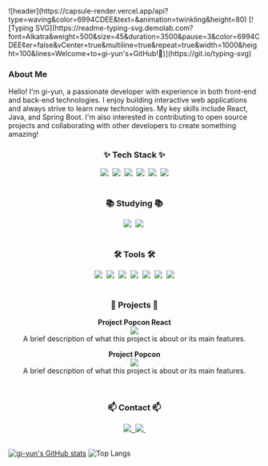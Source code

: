 <!-- 타이틀 부분 -->
<div>
![header](https://capsule-render.vercel.app/api?type=waving&color=6994CDEE&text=&animation=twinkling&height=80)
[![Typing SVG](https://readme-typing-svg.demolab.com?font=Alkatra&weight=500&size=45&duration=3500&pause=3&color=6994CDEE&center=false&vCenter=true&multiline=true&repeat=true&width=1000&height=100&lines=Welcome+to+gi-yun's+GitHub!👋)](https://git.io/typing-svg)

### About Me
Hello! I'm gi-yun, a passionate developer with experience in both front-end and back-end technologies. I enjoy building interactive web applications and always strive to learn new technologies. My key skills include React, Java, and Spring Boot. I'm also interested in contributing to open source projects and collaborating with other developers to create something amazing!

<!-- 내용 부분 -->
<h3 align="center">✨ Tech Stack ✨</h3>
<div align="center">
  <img src="https://img.shields.io/badge/react-20232a.svg?style=for-the-badge&logo=react&logoColor=61DAFB" />&nbsp
  <img src="https://img.shields.io/badge/javascript-F7DF1E.svg?style=for-the-badge&logo=javascript&logoColor=20232a" />&nbsp
  <img src="https://img.shields.io/badge/html5-E34F26.svg?style=for-the-badge&logo=html5&logoColor=white" />&nbsp
  <img src="https://img.shields.io/badge/Java-007396.svg?style=for-the-badge&logo=java&logoColor=white" />&nbsp
  <img src="https://img.shields.io/badge/MySQL-4479A1.svg?style=for-the-badge&logo=mysql&logoColor=white" />&nbsp
  <img src="https://img.shields.io/badge/css3-1572B6.svg?style=for-the-badge&logo=css3&logoColor=white" />
</div>

<br>

<h3 align="center">📚 Studying 📚</h3>
<div align="center">
  <img src="https://img.shields.io/badge/typescript-007ACC.svg?style=for-the-badge&logo=typescript&logoColor=white" />&nbsp
  <img src="https://img.shields.io/badge/React%20Query-FF4154?style=for-the-badge&logo=react%20query&logoColor=white" />&nbsp
</div>

<br>

<h3 align="center">🛠 Tools 🛠</h3>
<div align="center">
  <img src="https://img.shields.io/badge/git-F05033.svg?style=for-the-badge&logo=git&logoColor=white" />&nbsp
  <img src="https://img.shields.io/badge/github-181717.svg?style=for-the-badge&logo=github&logoColor=white" />&nbsp
  <img src="https://img.shields.io/badge/Notion-F3F3F3.svg?style=for-the-badge&logo=notion&logoColor=black" />&nbsp
  <img src="https://img.shields.io/badge/Spring_Tools-6DB33F.svg?style=for-the-badge&logo=spring&logoColor=white" />&nbsp
  <img src="https://img.shields.io/badge/Spring_Boot-6DB33F.svg?style=for-the-badge&logo=spring-boot&logoColor=white" />&nbsp
  <img src="https://img.shields.io/badge/Spring_Security-6DB33F.svg?style=for-the-badge&logo=spring-security&logoColor=white" />&nbsp
  <img src="https://img.shields.io/badge/VSCode-007ACC.svg?style=for-the-badge&logo=visual-studio-code&logoColor=white" />
</div>

<br>

<h3 align="center">💼 Projects 💼</h3>
<div align="center">
  <p>
    <strong>Project Popcon React</strong><br>
    <a href="https://github.com/kdt-codearchitect/project_popcon_react">
      <img src="https://img.shields.io/badge/GitHub-Repo-black?style=for-the-badge&logo=github">
    </a>
    <br>
    A brief description of what this project is about or its main features.
  </p>
  <p>
    <strong>Project Popcon</strong><br>
    <a href="https://github.com/kdt-codearchitect/project_popcon">
      <img src="https://img.shields.io/badge/GitHub-Repo-black?style=for-the-badge&logo=github">
    </a>
    <br>
    A brief description of what this project is about or its main features.
  </p>
</div>

<br>

<h3 align="center">📫 Contact 📫</h3>
<div align="center">
  <a href="https://velog.io/@oka1313">
    <img src="https://img.shields.io/badge/Velog-1EBC8F?style=for-the-badge&logo=velog&logoColor=white" />&nbsp
  </a>
  <a href="mailto:oka1313@gmail.com">
    <img src="https://img.shields.io/badge/oka1313@gmail.com-D14836?style=for-the-badge&logo=gmail&logoColor=white"/>&nbsp
  </a>
</div>

<br>

<!-- Stats 및 주요 언어 -->
[![gi-yun's GitHub stats](https://github-readme-stats.vercel.app/api?username=gi-yun)](https://github.com/anuraghazra/github-readme-stats)
![Top Langs](https://github-readme-stats.vercel.app/api/top-langs/?username=gi-yun&layout=compact)
